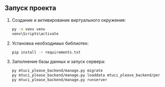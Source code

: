 ## Запуск проекта

1. Создание и активирование виртуального окружения:
   ```bash
   py -m venv venv
   venv\Scripts\activate
   ```
   
2. Установка необходимых библиотек:
   ```bash
   pip install -r requirements.txt
   ```
   
3. Заполнение базы данных и запуск сервера:
   ```bash
   py mtuci_please_backend/manage.py migrate
   py mtuci_please_backend/manage.py loaddata mtuci_please_backend/persons.json
   py mtuci_please_backend/manage.py runserver 
   ```

